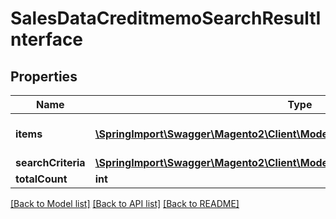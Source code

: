 # SalesDataCreditmemoSearchResultInterface

## Properties
Name | Type | Description | Notes
------------ | ------------- | ------------- | -------------
**items** | [**\SpringImport\Swagger\Magento2\Client\Model\SalesDataCreditmemoInterface[]**](SalesDataCreditmemoInterface.md) | Array of collection items. | 
**searchCriteria** | [**\SpringImport\Swagger\Magento2\Client\Model\FrameworkSearchCriteriaInterface**](FrameworkSearchCriteriaInterface.md) |  | 
**totalCount** | **int** | Total count. | 

[[Back to Model list]](../README.md#documentation-for-models) [[Back to API list]](../README.md#documentation-for-api-endpoints) [[Back to README]](../README.md)


